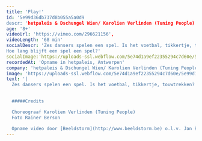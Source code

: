 ```yaml
---
title: 'Play!'
id: '5e99d36db737d8b055a5a0d9
descr: 'hetpaleis & Dschungel Wien/ Karolien Verlinden (Tuning People)'
age: '8+'
videoUrl: 'https://vimeo.com/296621156',
videoLength: '68 min'
socialDescr: 'Zes dansers spelen een spel. Is het voetbal, tikkertje, touwtrekken? Rivaliteit, competitie en valsspelen loeren om de hoek. Ze nemen risico’s en breken spelregels, balanceren tussen plezier en ernst, tussen winnen en verliezen.
Hoe lang blijft een spel een spel?'
socialImage:'https://uploads-ssl.webflow.com/5e74d1a9ef22355294c7d60e/5e99d1ec5209520a1ccb3342_Hetpaleis_Play!_RainerBerson.jpg'
recordedAt: 'Opname in hetpaleis, Antwerpen'
company: 'hetpaleis & Dschungel Wien/ Karolien Verlinden (Tuning People)'
image: 'https://uploads-ssl.webflow.com/5e74d1a9ef22355294c7d60e/5e99d1ec5209520a1ccb3342_Hetpaleis_Play!_RainerBerson.jpg'
text: '|
  Zes dansers spelen een spel. Is het voetbal, tikkertje, touwtrekken? Rivaliteit, competitie en valsspelen loeren om de hoek. Ze nemen risico’s en breken spelregels, balanceren tussen plezier en ernst, tussen winnen en verliezen.Hoe lang blijft een spel een spel? Play! is een dansvoorstelling voor kinderen, geïnspireerd op Kinderspelen van Bruegel.In 1560 schilderde Bruegel zijn Kinderspelen: tachtig verschillende spelletjes op één doek. 459 jaar later spelen zes dansers in flitsende outfits er zoveel mogelijk in één uur!  
  

  #####Credits

  Choreograaf Karolien Verlinden (Tuning People)
  Foto Rainer Berson

  Opname video door [Beeldstorm](http://www.beeldstorm.be) o.l.v. Jan Bosteels'
---
```

